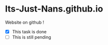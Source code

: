 # Its-Just-Nans.github.io

Website on github !


 - [x] This task is done
 - [ ] This is still pending